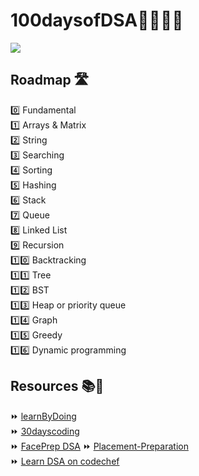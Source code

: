 # 100daysofDSA👩‍💻👨‍💻

![](https://miro.medium.com/max/2560/1*sMryEXZVPKFjGNcfSzE8Mw.jpeg)
 
 
## Roadmap 🛣

0️⃣ Fundamental <br>
1️⃣ Arrays & Matrix <br>
2️⃣ String <br>
3️⃣ Searching <br>
4️⃣ Sorting <br>
5️⃣ Hashing <br>
6️⃣ Stack <br>
7️⃣ Queue <br>
8️⃣ Linked List <br>
9️⃣ Recursion <br>
1️⃣0️⃣ Backtracking <br>
1️⃣1️⃣ Tree <br>
1️⃣2️⃣ BST <br>
1️⃣3️⃣ Heap or priority queue <br>
1️⃣4️⃣ Graph <br>
1️⃣5️⃣ Greedy <br>
1️⃣6️⃣ Dynamic programming <br>
 

 

## Resources 📚🧾


⏩ [learnByDoing](https://www.interviewbit.com/courses/programming/) <br>
⏩ [30dayscoding](https://30dayscoding.com/) <br>
⏩ [FacePrep DSA](https://www.faceprep.in/data-structures/)
⏩ [Placement-Preparation](https://github.com/anushka23g/Complete-Placement-Preparation) <br>
⏩ [Learn DSA on codechef](https://www.codechef.com/certification/data-structures-and-algorithms/prepare) <br>
